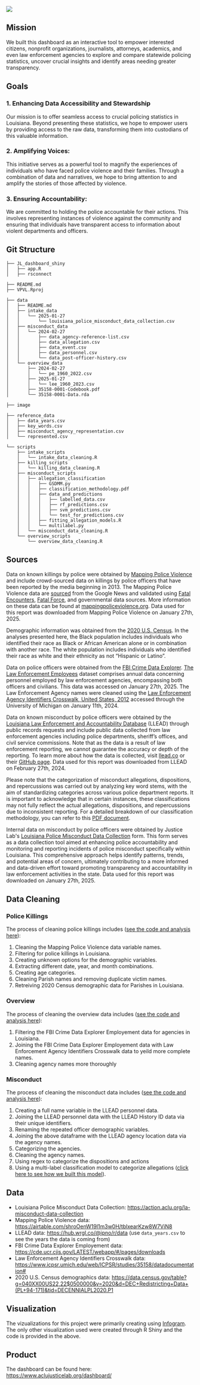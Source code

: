 ![](https://github.com/aclu-national/JL_dashboard/blob/750f780d571485c2c932d4ffbceaf4d256ebe400/image/image.png)

## Mission
We built this dashboard as an interactive tool to empower interested citizens, nonprofit organizations, journalists, attorneys, academics, and even law enforcement agencies to explore and compare statewide policing statistics, uncover crucial insights and identify areas needing greater transparency.

## Goals
### 1. Enhancing Data Accessibility and Stewardship 
Our mission is to offer seamless access to crucial policing statistics in Louisiana. Beyond presenting these statistics, we hope to empower users by providing access to the raw data, transforming them into custodians of this valuable information.

### 2. Amplifying Voices: 
This initiative serves as a powerful tool to magnify the experiences of individuals who have faced police violence and their families. Through a combination of data and narratives, we hope to bring attention to and amplify the stories of those affected by violence.

### 3. Ensuring Accountability: 
We are committed to holding the police accountable for their actions. This involves representing instances of violence against the community and ensuring that individuals have transparent access to information about violent departments and officers.

## Git Structure

```
├── JL_dashboard_shiny
│   ├── app.R
│   ├── rsconnect

├── README.md
├── VPVL.Rproj

├── data
│   ├── README.md
│   ├── intake_data
│   │   └── 2025-01-27
│   │       └── louisiana_police_misconduct_data_collection.csv
│   ├── misconduct_data
│   │   └── 2024-02-27
│   │       ├── data_agency-reference-list.csv
│   │       ├── data_allegation.csv
│   │       ├── data_event.csv
│   │       ├── data_personnel.csv
│   │       └── data_post-officer-history.csv
│   └── overview_data
│       ├── 2024-02-27
│       │   └── pe_1960_2022.csv
│       ├── 2025-01-27
│       │   └── lee_1960_2023.csv
│       ├── 35158-0001-Codebook.pdf
│       └── 35158-0001-Data.rda

├── image

├── reference_data
│   ├── data_years.csv
│   ├── key_words.csv
│   ├── misconduct_agency_representation.csv
│   └── represented.csv

└── scripts
    ├── intake_scripts
    │   └── intake_data_cleaning.R
    ├── killing_scripts
    │   └── killing_data_cleaning.R
    ├── misconduct_scripts
    │   ├── allegation_classification
    │   │   ├── GSDMM.py
    │   │   ├── classification_methodology.pdf
    │   │   ├── data_and_predictions
    │   │   │   ├── labelled_data.csv
    │   │   │   ├── rf_predictions.csv
    │   │   │   ├── svm_predictions.csv
    │   │   │   └── test_for_predictions.csv
    │   │   ├── fitting_allegation_models.R
    │   │   └── multilabel.py
    │   └── misconduct_data_cleaning.R
    └── overview_scripts
        └── overview_data_cleaning.R
```

## Sources
Data on known killings by police were obtained by [Mapping Police Violence](http://mappingpoliceviolence.org/) and include crowd-sourced data on killings by police officers that have been reported by the media beginning in 2013. The Mapping Police Violence data are [sourced](https://mappingpoliceviolence.org/methodology) from the Google News and validated using [Fatal Encounters](https://fatalencounters.org/), [Fatal Force](https://www.washingtonpost.com/graphics/investigations/police-shootings-database/), and governmental data sources. More information on these data can be found at [mappingpoliceviolence.org](http://mappingpoliceviolence.org). Data used for this report was downloaded from Mapping Police Violence on January 27th, 2025.

Demographic information was obtained from the [2020 U.S. Census](https://data.census.gov/table?g=040XX00US22,22$0500000&amp;y=2020&amp;d=DEC+Redistricting+Data+(PL+94-171)&amp;tid=DECENNIALPL2020.P1). In the analyses presented here, the Black population includes individuals who identified their race as Black or African American alone or in combination with another race. The white population includes individuals who identified their race as white and their ethnicity as not “Hispanic or Latino”.

Data on police officers were obtained from the [FBI Crime Data Explorer](https://cde.ucr.cjis.gov/LATEST/webapp/#/pages/downloads). [The Law Enforcement Employees](https://cde.ucr.cjis.gov/LATEST/webapp/#) dataset comprises annual data concerning personnel employed by law enforcement agencies, encompassing both officers and civilians. This data was accessed on January 27th, 2025. The Law Enforcement Agency names were cleaned using the [Law Enforcement Agency Identifiers Crosswalk, United States, 2012](https://www.icpsr.umich.edu/web/ICPSR/studies/35158/datadocumentation#) accessed through the University of Michigan on January 11th, 2024.

Data on known misconduct by police officers were obtained by the [Louisiana Law Enforcement and Accountability Database](https://llead.co/) (LLEAD) through public records requests and include public data collected from law enforcement agencies including police departments, sheriff’s offices, and civil service commissions. Note that as the data is a result of law enforcement reporting, we cannot guarantee the accuracy or depth of the reporting. To learn more about how the data is collected, visit [llead.co](http://llead.co) or their [GitHub page](https://github.com/ipno-llead/processing). Data used for this report was downloaded from LLEAD on February 27th, 2024.

Please note that the categorization of misconduct allegations, dispositions, and repercussions was carried out by analyzing key word stems, with the aim of standardizing categories across various police department reports. It is important to acknowledge that in certain instances, these classifications may not fully reflect the actual allegations, dispositions, and repercussions due to inconsistent reporting. For a detailed breakdown of our classification methodology, you can refer to this [PDF document](https://github.com/aclu-national/JL_dashboard/blob/main/scripts/misconduct_scripts/allegation_classification/classification_methodology.pdf).

Internal data on misconduct by police officers were obtained by Justice Lab's [Louisiana Police Misconduct Data Collection](https://action.aclu.org/la-misconduct-data-collection) form. This form serves as a data collection tool aimed at enhancing police accountability and monitoring and reporting incidents of police misconduct specifically within Louisiana. This comprehensive approach helps identify patterns, trends, and potential areas of concern, ultimately contributing to a more informed and data-driven effort toward promoting transparency and accountability in law enforcement activities in the state. Data used for this report was downloaded on January 27th, 2025.


## Data Cleaning
### Police Killings
The process of cleaning police killings includes ([see the code and analysis here](https://github.com/aclu-national/JL_dashboard/blob/4cc81d42c5068be139fd52ce8d21a816b737fda1/scripts/killing_scripts/killing_data_cleaning.R)):
1. Cleaning the Mapping Police Violence data variable names.
2. Filtering for police killings in Louisiana.
3. Creating unknown options for the demographic variables.
4. Extracting different date, year, and month combinations.
5. Creating age categories.
6. Cleaning Parish names and removing duplicate victim names.
7. Retreiving 2020 Census demographic data for Parishes in Louisiana.

### Overview
The process of cleaning the overview data includes ([see the code and analysis here](https://github.com/aclu-national/JL_dashboard/blob/3db697133a5cd5b05c3dd88d98bb46816bcb72e9/scripts/overview_scripts/overview_data_cleaning.R)):
1. Filtering the FBI Crime Data Explorer Employement data for agencies in Louisiana.
2. Joining the FBI Crime Data Explorer Employement data with Law Enforcement Agency Identifiers Crosswalk data to yeild more complete names.
3. Cleaning agency names more thoroughly

### Misconduct
The process of cleaning the misconduct data includes ([see the code and analysis here](https://github.com/aclu-national/JL_dashboard/blob/c57de852d5ce5509d5409c759b3b4a1d252a4bf2/scripts/misconduct_scripts/misconduct_data_cleaning.R)):
1. Creating a full name variable in the LLEAD personnel data.
2. Joining the LLEAD personnel data with the LLEAD History ID data via their unique identifiers.
3. Renaming the repeated officer demographic variables.
4. Joining the above dataframe with the LLEAD agency location data via the agency names.
5. Categorizing the agencies.
6. Cleaning the agency names.
7. Using regex to categorize the dispositions and actions
8. Using a multi-label classification model to categorize allegations ([click here to see how we built this model](https://github.com/aclu-national/JL_dashboard/blob/cce003c05222bf8609552bcd951a0afe33cbbde4/scripts/misconduct_scripts/allegation_classification/classification_methodology.pdf)). 

## Data
- Louisiana Police Misconduct Data Collection: https://action.aclu.org/la-misconduct-data-collection
- Mapping Police Violence data: https://airtable.com/shroOenW19l1m3w0H/tblxearKzw8W7ViN8
- LLEAD data: https://hub.wrgl.co/@ipno/r/data (use `data_years.csv` to see the years the data is coming from)
- FBI Crime Data Explorer Employement data: https://cde.ucr.cjis.gov/LATEST/webapp/#/pages/downloads
- Law Enforcement Agency Identifiers Crosswalk data: https://www.icpsr.umich.edu/web/ICPSR/studies/35158/datadocumentation#
- 2020 U.S. Census demographics data: https://data.census.gov/table?g=040XX00US22,22$0500000&y=2020&d=DEC+Redistricting+Data+(PL+94-171)&tid=DECENNIALPL2020.P1

## Visualization
The vizualizations for this project were primarily creating using [Infogram](https://infogram.com/). The only other visualization used were created through R Shiny and the code is provided in the above. 

## Product
The dashboard can be found here: https://www.aclujusticelab.org/dashboard/ 
